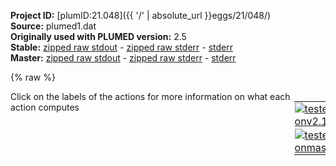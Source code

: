 **Project ID:** [plumID:21.048]({{ '/' | absolute_url }}eggs/21/048/)  
**Source:** plumed1.dat  
**Originally used with PLUMED version:** 2.5  
**Stable:** [zipped raw stdout](plumed1.dat.plumed.stdout.txt.zip) - [zipped raw stderr](plumed1.dat.plumed.stderr.txt.zip) - [stderr](plumed1.dat.plumed.stderr)  
**Master:** [zipped raw stdout](plumed1.dat.plumed_master.stdout.txt.zip) - [zipped raw stderr](plumed1.dat.plumed_master.stderr.txt.zip) - [stderr](plumed1.dat.plumed_master.stderr)  

{% raw %}
<div style="width: 100%; float:left">
<div style="width: 90%; float:left" id="value_details_data/plumed1.dat"> Click on the labels of the actions for more information on what each action computes </div>
<div style="width: 10%; float:left"><table><tr><td style="padding:1px"><a href="plumed1.dat.plumed.stderr"><img src="https://img.shields.io/badge/v2.10-passing-green.svg" alt="tested onv2.10" /></a></td></tr><tr><td style="padding:1px"><a href="plumed1.dat.plumed_master.stderr"><img src="https://img.shields.io/badge/master-passing-green.svg" alt="tested onmaster" /></a></td></tr></table></div></div>
<pre style="width=97%;">
<span style="color:blue" class="comment"># plumed input for metadynamics amber prod run </span>
<br/><span style="color:blue" class="comment"># restart simulation (switch on after the first run to continue runs -reading from and appending to existing COLVAR and HILLS files)</span>
<span style="color:blue" class="comment">#RESTART</span>
<br/><span style="color:blue" class="comment"># change distance/position units of I/O to Angstroms (default nm)</span>
<span class="plumedtooltip" style="color:green">UNITS<span class="right">This command sets the internal units for the code. <a href="https://www.plumed.org/doc-master/user-doc/html/_u_n_i_t_s.html" style="color:green">More details</a><i></i></span></span> <span class="plumedtooltip">LENGTH<span class="right">the units of lengths<i></i></span></span>=A


<span style="color:blue" class="comment"># define virtual atom for centre of mass of lidocaine (=39atoms incl. H)</span>
<span style="display:none;" id="data/plumed1.dat">The UNITS action with label <b></b> calculates something</span><b name="data/plumed1.datlqz" onclick='showPath("data/plumed1.dat","data/plumed1.datlqz","data/plumed1.datlqz","violet")'>lqz</b><span style="display:none;" id="data/plumed1.datlqz">The COM action with label <b>lqz</b> calculates the following quantities:<table  align="center" frame="void" width="95%" cellpadding="5%"><tr><td width="5%"><b> Quantity </b>  </td><td width="5%"><b> Type </b>  </td><td><b> Description </b> </td></tr><tr><td width="5%">lqz</td><td width="5%"><font color="violet">atoms</font></td><td>virtual atom calculated by COM action</td></tr></table></span>: <span class="plumedtooltip" style="color:green">COM<span class="right">Calculate the center of mass for a group of atoms. <a href="https://www.plumed.org/doc-master/user-doc/html/_c_o_m.html" style="color:green">More details</a><i></i></span></span> <span class="plumedtooltip">ATOMS<span class="right">the list of atoms which are involved the virtual atom's definition<i></i></span></span>=18531-18569

<span style="color:blue" class="comment"># define COM for point at base of vertical pore axis using CAatoms of 4x2x3 residues at bottom of each s5/6</span>
<b name="data/plumed1.datax_base" onclick='showPath("data/plumed1.dat","data/plumed1.datax_base","data/plumed1.datax_base","violet")'>ax_base</b><span style="display:none;" id="data/plumed1.datax_base">The COM action with label <b>ax_base</b> calculates the following quantities:<table  align="center" frame="void" width="95%" cellpadding="5%"><tr><td width="5%"><b> Quantity </b>  </td><td width="5%"><b> Type </b>  </td><td><b> Description </b> </td></tr><tr><td width="5%">ax_base</td><td width="5%"><font color="violet">atoms</font></td><td>virtual atom calculated by COM action</td></tr></table></span>: <span class="plumedtooltip" style="color:green">COM<span class="right">Calculate the center of mass for a group of atoms. <a href="https://www.plumed.org/doc-master/user-doc/html/_c_o_m.html" style="color:green">More details</a><i></i></span></span> <span class="plumedtooltip">ATOMS<span class="right">the list of atoms which are involved the virtual atom's definition<i></i></span></span>=2222,2239,2258,4418,4437,4456,7107,7121,7140,8594,8613,8633,11313,11332,11351,13359,13378,13398,16676,16683,16702,18275,18292,18313

<span style="color:blue" class="comment"># define COM for point at top of vertical pore axis using CA of 4x6 residues on each P1</span>
<b name="data/plumed1.datax_top" onclick='showPath("data/plumed1.dat","data/plumed1.datax_top","data/plumed1.datax_top","violet")'>ax_top</b><span style="display:none;" id="data/plumed1.datax_top">The COM action with label <b>ax_top</b> calculates the following quantities:<table  align="center" frame="void" width="95%" cellpadding="5%"><tr><td width="5%"><b> Quantity </b>  </td><td width="5%"><b> Type </b>  </td><td><b> Description </b> </td></tr><tr><td width="5%">ax_top</td><td width="5%"><font color="violet">atoms</font></td><td>virtual atom calculated by COM action</td></tr></table></span>: <span class="plumedtooltip" style="color:green">COM<span class="right">Calculate the center of mass for a group of atoms. <a href="https://www.plumed.org/doc-master/user-doc/html/_c_o_m.html" style="color:green">More details</a><i></i></span></span> <span class="plumedtooltip">ATOMS<span class="right">the list of atoms which are involved the virtual atom's definition<i></i></span></span>=3631,3641,3661,3680,3690,3709,7862,7873,7893,7912,7931,7947,12427,12434,12455,12474,12485,12504,17299,17310,17329,17348,17359,17378

<span style="color:blue" class="comment"># define COM for point to define the transverse axis using CA of 2x6 residues on P1 of DI/DII</span>
<b name="data/plumed1.datax_side" onclick='showPath("data/plumed1.dat","data/plumed1.datax_side","data/plumed1.datax_side","violet")'>ax_side</b><span style="display:none;" id="data/plumed1.datax_side">The COM action with label <b>ax_side</b> calculates the following quantities:<table  align="center" frame="void" width="95%" cellpadding="5%"><tr><td width="5%"><b> Quantity </b>  </td><td width="5%"><b> Type </b>  </td><td><b> Description </b> </td></tr><tr><td width="5%">ax_side</td><td width="5%"><font color="violet">atoms</font></td><td>virtual atom calculated by COM action</td></tr></table></span>: <span class="plumedtooltip" style="color:green">COM<span class="right">Calculate the center of mass for a group of atoms. <a href="https://www.plumed.org/doc-master/user-doc/html/_c_o_m.html" style="color:green">More details</a><i></i></span></span> <span class="plumedtooltip">ATOMS<span class="right">the list of atoms which are involved the virtual atom's definition<i></i></span></span>=3631,3641,3661,3680,3690,3709,7862,7873,7893,7912,7931,7947

<span style="color:blue" class="comment"># Calculate distances of vectors between coms</span>
<b name="data/plumed1.datd_ax" onclick='showPath("data/plumed1.dat","data/plumed1.datd_ax","data/plumed1.datd_ax","black")'>d_ax</b><span style="display:none;" id="data/plumed1.datd_ax">The DISTANCE action with label <b>d_ax</b> calculates the following quantities:<table  align="center" frame="void" width="95%" cellpadding="5%"><tr><td width="5%"><b> Quantity </b>  </td><td width="5%"><b> Type </b>  </td><td><b> Description </b> </td></tr><tr><td width="5%">d_ax</td><td width="5%"><font color="black">scalar</font></td><td>the DISTANCE between this pair of atoms</td></tr></table></span>: <span class="plumedtooltip" style="color:green">DISTANCE<span class="right">Calculate the distance between a pair of atoms. <a href="https://www.plumed.org/doc-master/user-doc/html/_d_i_s_t_a_n_c_e.html" style="color:green">More details</a><i></i></span></span> <span class="plumedtooltip">ATOMS<span class="right">the pair of atom that we are calculating the distance between<i></i></span></span>=<b name="data/plumed1.datax_top">ax_top</b>,<b name="data/plumed1.datax_base">ax_base</b>
<b name="data/plumed1.datdtop_lqz" onclick='showPath("data/plumed1.dat","data/plumed1.datdtop_lqz","data/plumed1.datdtop_lqz","black")'>dtop_lqz</b><span style="display:none;" id="data/plumed1.datdtop_lqz">The DISTANCE action with label <b>dtop_lqz</b> calculates the following quantities:<table  align="center" frame="void" width="95%" cellpadding="5%"><tr><td width="5%"><b> Quantity </b>  </td><td width="5%"><b> Type </b>  </td><td><b> Description </b> </td></tr><tr><td width="5%">dtop_lqz</td><td width="5%"><font color="black">scalar</font></td><td>the DISTANCE between this pair of atoms</td></tr></table></span>: <span class="plumedtooltip" style="color:green">DISTANCE<span class="right">Calculate the distance between a pair of atoms. <a href="https://www.plumed.org/doc-master/user-doc/html/_d_i_s_t_a_n_c_e.html" style="color:green">More details</a><i></i></span></span> <span class="plumedtooltip">ATOMS<span class="right">the pair of atom that we are calculating the distance between<i></i></span></span>=<b name="data/plumed1.datax_top">ax_top</b>,<b name="data/plumed1.datlqz">lqz</b>
<b name="data/plumed1.datdbase_lqz" onclick='showPath("data/plumed1.dat","data/plumed1.datdbase_lqz","data/plumed1.datdbase_lqz","black")'>dbase_lqz</b><span style="display:none;" id="data/plumed1.datdbase_lqz">The DISTANCE action with label <b>dbase_lqz</b> calculates the following quantities:<table  align="center" frame="void" width="95%" cellpadding="5%"><tr><td width="5%"><b> Quantity </b>  </td><td width="5%"><b> Type </b>  </td><td><b> Description </b> </td></tr><tr><td width="5%">dbase_lqz</td><td width="5%"><font color="black">scalar</font></td><td>the DISTANCE between this pair of atoms</td></tr></table></span>: <span class="plumedtooltip" style="color:green">DISTANCE<span class="right">Calculate the distance between a pair of atoms. <a href="https://www.plumed.org/doc-master/user-doc/html/_d_i_s_t_a_n_c_e.html" style="color:green">More details</a><i></i></span></span> <span class="plumedtooltip">ATOMS<span class="right">the pair of atom that we are calculating the distance between<i></i></span></span>=<b name="data/plumed1.datax_base">ax_base</b>,<b name="data/plumed1.datlqz">lqz</b>


<span style="color:blue" class="comment"># Calculate position based on the projection along the vertical pore axis</span>
<b name="data/plumed1.datz" onclick='showPath("data/plumed1.dat","data/plumed1.datz","data/plumed1.datz","black")'>z</b><span style="display:none;" id="data/plumed1.datz">The CUSTOM action with label <b>z</b> calculates the following quantities:<table  align="center" frame="void" width="95%" cellpadding="5%"><tr><td width="5%"><b> Quantity </b>  </td><td width="5%"><b> Type </b>  </td><td><b> Description </b> </td></tr><tr><td width="5%">z</td><td width="5%"><font color="black">scalar</font></td><td>an arbitrary function</td></tr></table></span>: <span class="plumedtooltip" style="color:green">CUSTOM<span class="right">Calculate a combination of variables using a custom expression. <a href="https://www.plumed.org/doc-master/user-doc/html/_c_u_s_t_o_m.html" style="color:green">More details</a><i></i></span></span> <span class="plumedtooltip">ARG<span class="right">the values input to this function<i></i></span></span>=<b name="data/plumed1.datdtop_lqz">dtop_lqz</b>,<b name="data/plumed1.datdbase_lqz">dbase_lqz</b>,<b name="data/plumed1.datd_ax">d_ax</b> <span class="plumedtooltip">FUNC<span class="right">the function you wish to evaluate<i></i></span></span>=(0.5*(y^2-x^2)/z) <span class="plumedtooltip">PERIODIC<span class="right">if the output of your function is periodic then you should specify the periodicity of the function<i></i></span></span>=NO

<span style="color:blue" class="comment"># Calculate perpendicular distance of lqz from the vertical pore axis</span>
<b name="data/plumed1.datr" onclick='showPath("data/plumed1.dat","data/plumed1.datr","data/plumed1.datr","black")'>r</b><span style="display:none;" id="data/plumed1.datr">The CUSTOM action with label <b>r</b> calculates the following quantities:<table  align="center" frame="void" width="95%" cellpadding="5%"><tr><td width="5%"><b> Quantity </b>  </td><td width="5%"><b> Type </b>  </td><td><b> Description </b> </td></tr><tr><td width="5%">r</td><td width="5%"><font color="black">scalar</font></td><td>an arbitrary function</td></tr></table></span>: <span class="plumedtooltip" style="color:green">CUSTOM<span class="right">Calculate a combination of variables using a custom expression. <a href="https://www.plumed.org/doc-master/user-doc/html/_c_u_s_t_o_m.html" style="color:green">More details</a><i></i></span></span> <span class="plumedtooltip">ARG<span class="right">the values input to this function<i></i></span></span>=<b name="data/plumed1.datdtop_lqz">dtop_lqz</b>,<b name="data/plumed1.datd_ax">d_ax</b>,<b name="data/plumed1.datz">z</b> <span class="plumedtooltip">VAR<span class="right">the names to give each of the arguments in the function<i></i></span></span>=x,<b name="data/plumed1.datz">z</b>,o <span class="plumedtooltip">FUNC<span class="right">the function you wish to evaluate<i></i></span></span>=(sqrt(x^2-(z/2-o)^2)) <span class="plumedtooltip">PERIODIC<span class="right">if the output of your function is periodic then you should specify the periodicity of the function<i></i></span></span>=NO

<span style="color:blue" class="comment"># Calculate third positional parameter using torsional angle </span>
<b name="data/plumed1.dattheta" onclick='showPath("data/plumed1.dat","data/plumed1.dattheta","data/plumed1.dattheta","black")'>theta</b><span style="display:none;" id="data/plumed1.dattheta">The TORSION action with label <b>theta</b> calculates the following quantities:<table  align="center" frame="void" width="95%" cellpadding="5%"><tr><td width="5%"><b> Quantity </b>  </td><td width="5%"><b> Type </b>  </td><td><b> Description </b> </td></tr><tr><td width="5%">theta</td><td width="5%"><font color="black">scalar</font></td><td>the TORSION involving these atoms</td></tr></table></span>: <span class="plumedtooltip" style="color:green">TORSION<span class="right">Calculate a torsional angle. <a href="https://www.plumed.org/doc-master/user-doc/html/_t_o_r_s_i_o_n.html" style="color:green">More details</a><i></i></span></span> <span class="plumedtooltip">AXIS<span class="right">two atoms that define an axis<i></i></span></span>=<b name="data/plumed1.datax_top">ax_top</b>,<b name="data/plumed1.datax_base">ax_base</b> <span class="plumedtooltip">VECTOR1<span class="right">two atoms that define a vector<i></i></span></span>=<b name="data/plumed1.datax_top">ax_top</b>,<b name="data/plumed1.datax_side">ax_side</b> <span class="plumedtooltip">VECTOR2<span class="right">two atoms that define a vector<i></i></span></span>=<b name="data/plumed1.datax_base">ax_base</b>,<b name="data/plumed1.datlqz">lqz</b>


<span style="color:blue" class="comment"># Add bias restraints to lqz position along s and z so it does not leave the pore interior</span>
<b name="data/plumed1.datruwall" onclick='showPath("data/plumed1.dat","data/plumed1.datruwall","data/plumed1.datruwall","black")'>ruwall</b><span style="display:none;" id="data/plumed1.datruwall">The UPPER_WALLS action with label <b>ruwall</b> calculates the following quantities:<table  align="center" frame="void" width="95%" cellpadding="5%"><tr><td width="5%"><b> Quantity </b>  </td><td width="5%"><b> Type </b>  </td><td><b> Description </b> </td></tr><tr><td width="5%">ruwall.bias</td><td width="5%"><font color="black">scalar</font></td><td>the instantaneous value of the bias potential</td></tr><tr><td width="5%">ruwall.force2</td><td width="5%"><font color="black">scalar</font></td><td>the instantaneous value of the squared force due to this bias potential</td></tr></table></span>: <span class="plumedtooltip" style="color:green">UPPER_WALLS<span class="right">Defines a wall for the value of one or more collective variables, <a href="https://www.plumed.org/doc-master/user-doc/html/_u_p_p_e_r__w_a_l_l_s.html" style="color:green">More details</a><i></i></span></span> <span class="plumedtooltip">ARG<span class="right">the arguments on which the bias is acting<i></i></span></span>=<b name="data/plumed1.datr">r</b> <span class="plumedtooltip">AT<span class="right">the positions of the wall<i></i></span></span>=18.0 <span class="plumedtooltip">KAPPA<span class="right">the force constant for the wall<i></i></span></span>=100 <span class="plumedtooltip">EXP<span class="right"> the powers for the walls<i></i></span></span>=2
<b name="data/plumed1.datrlwall" onclick='showPath("data/plumed1.dat","data/plumed1.datrlwall","data/plumed1.datrlwall","black")'>rlwall</b><span style="display:none;" id="data/plumed1.datrlwall">The LOWER_WALLS action with label <b>rlwall</b> calculates the following quantities:<table  align="center" frame="void" width="95%" cellpadding="5%"><tr><td width="5%"><b> Quantity </b>  </td><td width="5%"><b> Type </b>  </td><td><b> Description </b> </td></tr><tr><td width="5%">rlwall.bias</td><td width="5%"><font color="black">scalar</font></td><td>the instantaneous value of the bias potential</td></tr><tr><td width="5%">rlwall.force2</td><td width="5%"><font color="black">scalar</font></td><td>the instantaneous value of the squared force due to this bias potential</td></tr></table></span>: <span class="plumedtooltip" style="color:green">LOWER_WALLS<span class="right">Defines a wall for the value of one or more collective variables, <a href="https://www.plumed.org/doc-master/user-doc/html/_l_o_w_e_r__w_a_l_l_s.html" style="color:green">More details</a><i></i></span></span> <span class="plumedtooltip">ARG<span class="right">the arguments on which the bias is acting<i></i></span></span>=<b name="data/plumed1.datr">r</b> <span class="plumedtooltip">AT<span class="right">the positions of the wall<i></i></span></span>=0.0 <span class="plumedtooltip">KAPPA<span class="right">the force constant for the wall<i></i></span></span>=100 <span class="plumedtooltip">EXP<span class="right"> the powers for the walls<i></i></span></span>=2 <span style="color:blue" class="comment"># Should not be necessary; but might help prevent GPU errors ?</span>
<b name="data/plumed1.datzlwall" onclick='showPath("data/plumed1.dat","data/plumed1.datzlwall","data/plumed1.datzlwall","black")'>zlwall</b><span style="display:none;" id="data/plumed1.datzlwall">The LOWER_WALLS action with label <b>zlwall</b> calculates the following quantities:<table  align="center" frame="void" width="95%" cellpadding="5%"><tr><td width="5%"><b> Quantity </b>  </td><td width="5%"><b> Type </b>  </td><td><b> Description </b> </td></tr><tr><td width="5%">zlwall.bias</td><td width="5%"><font color="black">scalar</font></td><td>the instantaneous value of the bias potential</td></tr><tr><td width="5%">zlwall.force2</td><td width="5%"><font color="black">scalar</font></td><td>the instantaneous value of the squared force due to this bias potential</td></tr></table></span>: <span class="plumedtooltip" style="color:green">LOWER_WALLS<span class="right">Defines a wall for the value of one or more collective variables, <a href="https://www.plumed.org/doc-master/user-doc/html/_l_o_w_e_r__w_a_l_l_s.html" style="color:green">More details</a><i></i></span></span> <span class="plumedtooltip">ARG<span class="right">the arguments on which the bias is acting<i></i></span></span>=<b name="data/plumed1.datz">z</b> <span class="plumedtooltip">AT<span class="right">the positions of the wall<i></i></span></span>=-12.0 <span class="plumedtooltip">KAPPA<span class="right">the force constant for the wall<i></i></span></span>=100 <span class="plumedtooltip">EXP<span class="right"> the powers for the walls<i></i></span></span>=2
<b name="data/plumed1.datzuwall" onclick='showPath("data/plumed1.dat","data/plumed1.datzuwall","data/plumed1.datzuwall","black")'>zuwall</b><span style="display:none;" id="data/plumed1.datzuwall">The UPPER_WALLS action with label <b>zuwall</b> calculates the following quantities:<table  align="center" frame="void" width="95%" cellpadding="5%"><tr><td width="5%"><b> Quantity </b>  </td><td width="5%"><b> Type </b>  </td><td><b> Description </b> </td></tr><tr><td width="5%">zuwall.bias</td><td width="5%"><font color="black">scalar</font></td><td>the instantaneous value of the bias potential</td></tr><tr><td width="5%">zuwall.force2</td><td width="5%"><font color="black">scalar</font></td><td>the instantaneous value of the squared force due to this bias potential</td></tr></table></span>: <span class="plumedtooltip" style="color:green">UPPER_WALLS<span class="right">Defines a wall for the value of one or more collective variables, <a href="https://www.plumed.org/doc-master/user-doc/html/_u_p_p_e_r__w_a_l_l_s.html" style="color:green">More details</a><i></i></span></span> <span class="plumedtooltip">ARG<span class="right">the arguments on which the bias is acting<i></i></span></span>=<b name="data/plumed1.datz">z</b> <span class="plumedtooltip">AT<span class="right">the positions of the wall<i></i></span></span>=12.0 <span class="plumedtooltip">KAPPA<span class="right">the force constant for the wall<i></i></span></span>=100 <span class="plumedtooltip">EXP<span class="right"> the powers for the walls<i></i></span></span>=2

<span style="color:blue" class="comment"># activate metadynamics 3D gaussian using 3 colvars:</span>
<b name="data/plumed1.datmetad" onclick='showPath("data/plumed1.dat","data/plumed1.datmetad","data/plumed1.datmetad","black")'>metad</b><span style="display:none;" id="data/plumed1.datmetad">The METAD action with label <b>metad</b> calculates the following quantities:<table  align="center" frame="void" width="95%" cellpadding="5%"><tr><td width="5%"><b> Quantity </b>  </td><td width="5%"><b> Type </b>  </td><td><b> Description </b> </td></tr><tr><td width="5%">metad.bias</td><td width="5%"><font color="black">scalar</font></td><td>the instantaneous value of the bias potential</td></tr></table></span>: <span class="plumedtooltip" style="color:green">METAD<span class="right">Used to performed metadynamics on one or more collective variables. <a href="https://www.plumed.org/doc-master/user-doc/html/_m_e_t_a_d.html" style="color:green">More details</a><i></i></span></span> <span class="plumedtooltip">ARG<span class="right">the labels of the scalars on which the bias will act<i></i></span></span>=<b name="data/plumed1.datz">z</b>,<b name="data/plumed1.datr">r</b>,<b name="data/plumed1.dattheta">theta</b> ...
<span class="plumedtooltip">PACE<span class="right">the frequency for hill addition<i></i></span></span>=500 <span class="plumedtooltip">HEIGHT<span class="right">the heights of the Gaussian hills<i></i></span></span>=1.0 <span style="color:blue" class="comment"># Deposit a Gaussian every 500 time steps (eq to 2ps), with initial height equal to 1.0kJoule/mol</span>
<span class="plumedtooltip">BIASFACTOR<span class="right">use well tempered metadynamics and use this bias factor<i></i></span></span>=15.0 <span style="color:blue" class="comment"># Bias factor used for well-tempered MetaD ## Lower the biasf the greater hillheights reduction - use higher value for faster sampling; lower value for better convergence</span>
<span class="plumedtooltip">SIGMA<span class="right">the widths of the Gaussian hills<i></i></span></span>=0.5,0.5,0.1 <span style="color:blue" class="comment"># Specify gaussian widths for each colvar (based on fluctuations during unbiased runs)</span>
<span class="plumedtooltip">FILE<span class="right"> a file in which the list of added hills is stored<i></i></span></span>=HILLS <span style="color:blue" class="comment"># Gaussians will be written to file</span>
<span class="plumedtooltip">GRID_MIN<span class="right">the lower bounds for the grid<i></i></span></span>=-18,-1.9,-pi <span class="plumedtooltip">GRID_MAX<span class="right">the upper bounds for the grid<i></i></span></span>=18,24,pi <span class="plumedtooltip">GRID_SPACING<span class="right">the approximate grid spacing (to be used as an alternative or together with GRID_BIN)<i></i></span></span>=0.2,0.2,0.04 <span style="color:blue" class="comment"># Gaussians will be stored on grid with respective min/max/binsizes for each colvar</span>
<span class="plumedtooltip">TEMP<span class="right">the system temperature - this is only needed if you are doing well-tempered metadynamics<i></i></span></span>=310 <span style="color:blue" class="comment"># Temperature of system (required for well-tempered MetaD)</span>
<span class="plumedtooltip">WALKERS_N<span class="right">number of walkers<i></i></span></span>=9 <span class="plumedtooltip">WALKERS_ID<span class="right">walker id<i></i></span></span>=1 <span class="plumedtooltip">WALKERS_DIR<span class="right">shared directory with the hills files from all the walkers<i></i></span></span>=<b name="data/plumed1.dat">.</b> <span class="plumedtooltip">WALKERS_RSTRIDE<span class="right">stride for reading hills files<i></i></span></span>=250 <span style="color:blue" class="comment"># Switch on Multiple Walkers MetaD with a total of 9 possible walkers, starting from walker#0; HILLS files read every 50steps=.2ps, written to DIR WHERE JOB WAS SUBMITTED</span>
<span style="color:blue" class="comment"># CALC_RCT RCT_USTRIDE=250 # Compute the reweighting factor and rbias every 250 timesteps using for histogram analysis --requires hills to be stored on GRID</span>
...

<br/><span style="color:blue" class="comment"># Print values of the colvars and all bias potentials on separate COLVAR files for each walker</span>
<span class="plumedtooltip" style="color:green">PRINT<span class="right">Print quantities to a file. <a href="https://www.plumed.org/doc-master/user-doc/html/_p_r_i_n_t.html" style="color:green">More details</a><i></i></span></span> <span class="plumedtooltip">ARG<span class="right">the labels of the values that you would like to print to the file<i></i></span></span>=<b name="data/plumed1.datz">z</b>,<b name="data/plumed1.datr">r</b>,<b name="data/plumed1.dattheta">theta</b>,*.bias <span class="plumedtooltip">FILE<span class="right">the name of the file on which to output these quantities<i></i></span></span>=COLVAR.1 <span class="plumedtooltip">STRIDE<span class="right"> the frequency with which the quantities of interest should be output<i></i></span></span>=250
</pre>
{% endraw %}
